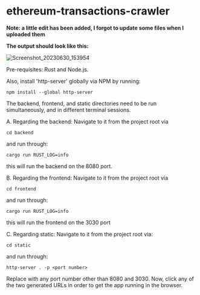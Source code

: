 # ethereum-transactions-crawler

**Note: a little edit has been added, I forgot to update some files when I uploaded them**

**The output should look like this:**

![Screenshot_20230630_153954](https://github.com/qalassa/ethereum-transactions-crawler/assets/109701506/ac952a84-516a-45bd-be0e-a370b436cd0b)

Pre-requisites: Rust and Node.js.

Also, install 'http-server' globally via NPM by running:
```
npm install --global http-server
```

The backend, frontend, and static directories need to be run simultaneously, and in different terminal sessions.

A. Regarding the backend:
Navigate to it from the project root via
```
cd backend
```
and run through:
```
cargo run RUST_LOG=info
```
this will run the backend on the 8080 port.

B. Regarding the frontend:
Navigate to it from the project root via
```
cd frontend
```
and run through:
```
cargo run RUST_LOG=info
```
this will run the frontend on the 3030 port

C. Regarding static:
Navigate to it from the project root via:
```
cd static
```
and run through:
```
http-server . -p <port number>
```
Replace <port number> with any port number other than 8080 and 3030.
Now, click any of the two generated URLs in order to get the app running in the browser.

